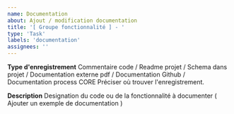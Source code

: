 ```yaml
---
name: Documentation
about: Ajout / modification documentation
title: '[ Groupe fonctionnalité ] - '
type: 'Task'
labels: 'documentation'
assignees: ''
---
```

**Type d'enregistrement**
Commentaire code / Readme projet / Schema dans projet / Documentation externe pdf / Documentation Github / Documentation process CORE
Préciser où trouver l'enregistrement.

**Description**
Designation du code ou de la fonctionnalité à documenter ( Ajouter un exemple de documentation )
